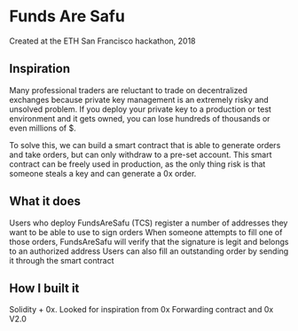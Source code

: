 # Funds Are Safu
Created at the ETH San Francisco hackathon, 2018

## Inspiration
Many professional traders are reluctant to trade on decentralized exchanges because private key management is an extremely risky and unsolved problem. If you deploy your private key to a production or test environment and it gets owned, you can lose hundreds of thousands or even millions of $.

To solve this, we can build a smart contract that is able to generate orders and take orders, but can only withdraw to a pre-set account. This smart contract can be freely used in production, as the only thing risk is that someone steals a key and can generate a 0x order.

## What it does
Users who deploy FundsAreSafu (TCS) register a number of addresses they want to be able to use to sign orders
When someone attempts to fill one of those orders, FundsAreSafu will verify that the signature is legit and belongs to an authorized address
Users can also fill an outstanding order by sending it through the smart contract

## How I built it
Solidity + 0x. Looked for inspiration from 0x Forwarding contract and 0x V2.0
